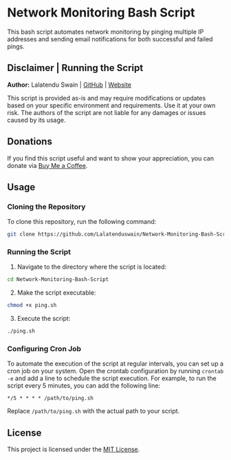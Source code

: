 # Network Monitoring Bash Script

This bash script automates network monitoring by pinging multiple IP addresses and sending email notifications for both successful and failed pings.

## Disclaimer | Running the Script

**Author:** Lalatendu Swain | [GitHub](https://github.com/Lalatenduswain) | [Website](https://blog.lalatendu.info/)

This script is provided as-is and may require modifications or updates based on your specific environment and requirements. Use it at your own risk. The authors of the script are not liable for any damages or issues caused by its usage.

## Donations

If you find this script useful and want to show your appreciation, you can donate via [Buy Me a Coffee](https://www.buymeacoffee.com/lalatendu.swain).

## Usage

### Cloning the Repository

To clone this repository, run the following command:

```bash
git clone https://github.com/Lalatenduswain/Network-Monitoring-Bash-Script.git
```

### Running the Script

1. Navigate to the directory where the script is located:

```bash
cd Network-Monitoring-Bash-Script
```

2. Make the script executable:

```bash
chmod +x ping.sh
```

3. Execute the script:

```bash
./ping.sh
```

### Configuring Cron Job

To automate the execution of the script at regular intervals, you can set up a cron job on your system. Open the crontab configuration by running `crontab -e` and add a line to schedule the script execution. For example, to run the script every 5 minutes, you can add the following line:

```
*/5 * * * * /path/to/ping.sh
```

Replace `/path/to/ping.sh` with the actual path to your script.

## License

This project is licensed under the [MIT License](LICENSE).
